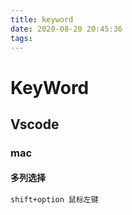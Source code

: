 ```yaml
---
title: keyword
date: 2020-08-20 20:45:36
tags:
---
```


# KeyWord

## Vscode

### mac

#### 多列选择

```txt
shift+option 鼠标左键
```